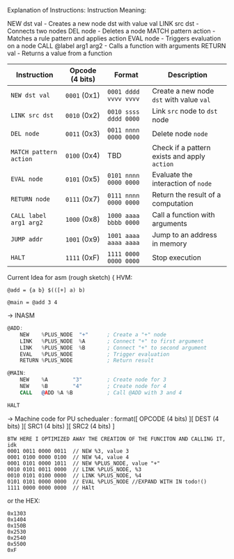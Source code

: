 Explanation of Instructions:
Instruction	Meaning:

NEW dst val - Creates a new node dst with value val
LINK src dst - Connects two nodes
DEL node - Deletes a node
MATCH pattern action -	Matches a rule pattern and applies action
EVAL node - Triggers evaluation on a node
CALL @label arg1 arg2 - Calls a function with arguments
RETURN val - Returns a value from a function

| Instruction              | Opcode (4 bits) | Format                | Description                                     |
|--------------------------|-----------------|-----------------------|-------------------------------------------------|
| `NEW dst val`             | `0001` (0x1)    | `0001 dddd vvvv vvvv`  | Create a new node `dst` with value `val`        |
| `LINK src dst`            | `0010` (0x2)    | `0010 ssss dddd 0000`  | Link `src` node to `dst` node                   |
| `DEL node`                | `0011` (0x3)    | `0011 nnnn 0000 0000`  | Delete node `node`                              |
| `MATCH pattern action`    | `0100` (0x4)    | TBD                   | Check if a pattern exists and apply `action`    |
| `EVAL node`               | `0101` (0x5)    | `0101 nnnn 0000 0000`  | Evaluate the interaction of `node`              |
| `RETURN node`             | `0111` (0x7)    | `0111 nnnn 0000 0000`  | Return the result of a computation              |
| `CALL label arg1 arg2`    | `1000` (0x8)    | `1000 aaaa bbbb 0000`  | Call a function with arguments                  |
| `JUMP addr`               | `1001` (0x9)    | `1001 aaaa aaaa aaaa`  | Jump to an address in memory                    |
| `HALT`                    | `1111` (0xF)    | `1111 0000 0000 0000`  | Stop execution                                  |


Current Idea for asm (rough sketch) {
HVM:
```
@add = {a b} $(([+] a) b)

@main = @add 3 4
```
->
INASM
```asm
@ADD:
    NEW    %PLUS_NODE  "+"      ; Create a "+" node
    LINK   %PLUS_NODE  %A       ; Connect "+" to first argument
    LINK   %PLUS_NODE  %B       ; Connect "+" to second argument
    EVAL   %PLUS_NODE           ; Trigger evaluation
    RETURN %PLUS_NODE           ; Return result

@MAIN:
    NEW    %A        "3"        ; Create node for 3
    NEW    %B        "4"        ; Create node for 4
    CALL   @ADD %A %B           ; Call @ADD with 3 and 4

HALT
```
-> Machine code for PU schedualer : format([ OPCODE (4 bits) ][ DEST (4 bits) ][ SRC1 (4 bits) ][ SRC2 (4 bits) ]
```
BTW HERE I OPTIMIZED AWAY THE CREATION OF THE FUNCITON AND CALLING IT, idk
0001 0011 0000 0011  // NEW %3, value 3
0001 0100 0000 0100  // NEW %4, value 4
0001 0101 0000 1011  // NEW %PLUS_NODE, value "+"
0010 0101 0011 0000  // LINK %PLUS_NODE, %3
0010 0101 0100 0000  // LINK %PLUS_NODE, %4
0101 0101 0000 0000  // EVAL %PLUS_NODE //EXPAND WITH IN todo!()
1111 0000 0000 0000  // HAlt
``` 
or the HEX:
```
0x1303
0x1404
0x150B
0x2530
0x2540
0x5500
0xF
```